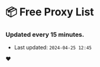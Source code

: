 # :package: Free Proxy List
### Updated every 15 minutes.

- Last updated: `2024-04-25 12:45`

:heart:

